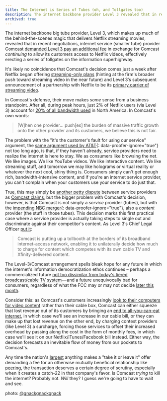 ```yaml
---
title: The Internet is Series of Tubes (oh, and Tollgates too)
description: The internet backbone provider Level 3 revealed that in recent negotiations, internet service provider Comcast demanded they pay an additional fee in exchange for Comcast continuing to allow its customers access to Netflix videos, effectively erecting a series of tollbooths on the information superhighway.
archived: true
---
```


The internet backbone big tube provider, Level 3, which makes up much of the behind-the-scenes magic that delivers Netflix streaming movies, revealed that in recent negotiations, internet service (smaller tube) provider Comcast [demanded Level 3 pay an additional fee](http://voices.washingtonpost.com/posttech/2010/11/comcast_hit_with_two_net_neutr.html) in exchange for Comcast *continuing* to allow its customers access to Netflix videos, effectively erecting a series of tollgates on the information superhighway.

It's likely no coincidence that Comcast's decision comes just a week after Netflix began offering [streaming-only plans](http://blog.netflix.com/2010/11/new-plan-for-watching-instantly-plus.html) (hinting at the firm's broader push toward streaming video in the near future) and Level 3′s subsequent announcement of a partnership with Netflix to be its [primary carrier of streaming video](http://www.wired.com/epicenter/2010/11/comcast-tollbooth/).

In Comcast's defense, their move makes *some* sense from a business standpoint. After all, during peak hours, just 2% of Netflix users (via Level 3) account for [20% of all bandwidth used](http://www.slate.com/id/2273314/) in North America. In Comcast's own words:

> [W]hen one provider… push[es] the burden of massive traffic growth onto the other provider and its customers, we believe this is not fair.

The problem with the "it's the customer's fault for using our service" argument, the [same argument used by AT\&T](http://www.nytimes.com/2009/09/03/technology/companies/03att.html?_r=1){: data-proofer-ignore="true"} not too long ago, is that, if they haven't already, service providers need to realize the internet is here to stay. We as consumers like browsing the net. We like images. We like YouTube videos. We like interactive content. We like streaming stuff, and tomorrow we may like holograms or virtual reality or whatever the next cool, shiny thing is. Consumers simply can't get enough rich, bandwidth-intensive content, and if you're an internet service provider, you can't complain when your customers use your service to do just that.

True, this may simply be [another petty dispute](http://www.wired.com/threatlevel/2008/03/isp-quarrel-par/) between service providers as [Comcast claims](http://twitter.com/#!/ceciliakang/statuses/9730130310078464), but the bigger problem with Comcast's decision, however, is that Comcast is not simply a *service* provider (tubes), but with the [impending NBC merger](http://mediadecoder.blogs.nytimes.com/2010/11/29/netflix-partner-says-comcast-toll-threatens-online-video-delivery/){: data-proofer-ignore="true"}, also a *content* provider (the stuff in those tubes). This decision marks this first practical case where a service provider is actually taking steps to single out and discriminate against their competitor's content. As Level 3′s Chief Legal Officer [put it](http://morse.colorado.edu/~epperson/courses/routing-protocols/handouts/level3-statement-20101129.pdf):

> Comcast is putting up a tollbooth at the borders of its broadband internet-access network, enabling it to unilaterally decide how much to charge for content which competes with its own cable TV and Xfinity-delivered content.

The Level-3/Comcast arrangement spells bleak hope for any future in which the internet's information democratization ethos continues – perhaps a commercialized future [not too dissimilar from today's tiered broadcast/cable TV system](http://io9.com/5610328/how-the-googleverizon-proposal-could-kill-the-internet-in-5-years) — and a future unequivocally bad for consumers, regardless of what the FCC may or may not decide [later this month](http://voices.washingtonpost.com/posttech/2010/11/lawmakers_push_fcc_to_vote_on.html).

Consider this: as Comcast's customers increasingly [look to their computers for video content](http://lifehacker.com/5667680/ditching-cable-for-the-web-how-much-can-you-save-buying-renting-or-streaming-tv) rather than their cable box, Comcast can either squeeze that lost revenue out of its customers by bringing an [end to all-you-can-eat internet](http://www.businessinsider.com/comcast-internet-access-2010-11), in which case we'll see an increase in our cable bill, or they can make up that lost revenue on the other end, by charging contest providers (like Level 3) a surcharge, forcing those services to offset their increased overhead by passing along the cost in the form of monthly fees, in which case we'll see it on our Netflix/iTunes/Facebook bill instead. Either way, the decision forecasts an inevitable flow of money from our pockets to Comcast's.

Any time the nation's [largest](http://www.comcast.com/About/PressRelease/PressReleaseDetail.ashx?PRID=887) anything makes a "take it or leave it" offer demanding a fee for an otherwise mutually beneficial relationship like [peering](http://en.wikipedia.org/wiki/Peering), the transaction deserves a certain degree of scrutiny, especially when it creates a catch-22 in that company's favor. Is Comcast *trying* to kill the internet? Probably not. *Will* they? I guess we're going to have to wait and see.

photo: [@gnackgnackgnack](http://www.flickr.com/photos/gnackgnackgnack/3592493739/)
